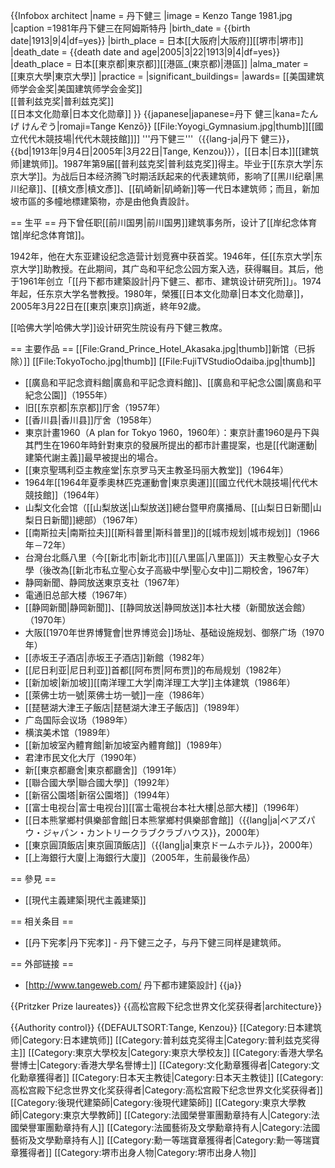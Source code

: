 {{Infobox architect
|name                 = 丹下健三
|image                = Kenzo Tange 1981.jpg
|caption              =1981年丹下健三在阿姆斯特丹
|birth_date           = {{birth date|1913|9|4|df=yes}}
|birth_place          = 日本[[大阪府|大阪府]][[堺市|堺市]]
|death_date           = {{death date and age|2005|3|22|1913|9|4|df=yes}}
|death_place          = 日本[[東京都|東京都]][[港區_(東京都)|港區]]
|alma_mater           = [[東京大學|東京大學]]
|practice             = 
|significant_buildings= 
|awards= [[美国建筑师学会金奖|美国建筑师学会金奖]]<br/>[[普利兹克奖|普利兹克奖]]<br/>[[日本文化勋章|日本文化勋章]]
}}
{{japanese|japanese=丹下 健三|kana=たんげ けんぞう|romaji=Tange Kenzō}}
[[File:Yoyogi_Gymnasium.jpg|thumb]][[國立代代木競技場|代代木競技館]]]]
'''丹下健三'''（{{lang-ja|丹下 健三}}，{{bd|1913年|9月4日|2005年|3月22日|Tange, Kenzou}}），[[日本|日本]][[建筑师|建筑师]]。1987年第9届[[普利兹克奖|普利兹克奖]]得主。毕业于[[东京大学|东京大学]]。为战后日本经济腾飞时期活跃起来的代表建筑师，影响了[[黑川纪章|黑川纪章]]、[[槙文彥|槙文彥]]、[[矶崎新|矶崎新]]等一代日本建筑师；而且，新加坡市區的多幢地標建築物，亦是由他負責設計。

== 生平 ==
丹下曾任职[[前川国男|前川国男]]建筑事务所，设计了[[岸纪念体育馆|岸纪念体育馆]]。

1942年，他在大东亚建设纪念造营计划竞赛中获首奖。1946年，任[[东京大学|东京大学]]助教授。在此期间，其广岛和平纪念公园方案入选，获得瞩目。其后，他于1961年创立「[[丹下都市建築設計|丹下健三、都市、建筑设计研究所]]」。1974年起，任东京大学名誉教授。1980年，榮獲[[日本文化勋章|日本文化勋章]]，2005年3月22日在[[東京|東京]]病逝，終年92歲。

[[哈佛大学|哈佛大学]]设计研究生院设有丹下健三教席。

== 主要作品 ==
[[File:Grand_Prince_Hotel_Akasaka.jpg|thumb]]新馆（已拆除）]]
[[File:TokyoTocho.jpg|thumb]]
[[File:FujiTVStudioOdaiba.jpg|thumb]]
* [[廣島和平記念資料館|廣島和平記念資料館]]、[[廣島和平紀念公園|廣島和平紀念公園]]（1955年）
* 旧[[东京都|东京都]]厅舍（1957年）
* [[香川县|香川县]]厅舍（1958年）
* 東京計畫1960（A plan for Tokyo 1960，1960年）：東京計畫1960是丹下與其門生在1960年時針對東京的發展所提出的都市計畫提案，也是[[代謝運動|建築代謝主義]]最早被提出的場合。
* [[東京聖瑪利亞主教座堂|东京罗马天主教圣玛丽大教堂]]（1964年）
* 1964年[[1964年夏季奧林匹克運動會|東京奧運]][[國立代代木競技場|代代木競技館]]（1964年）
* 山梨文化会馆（[[山梨放送|山梨放送]]總台暨甲府廣播局、[[山梨日日新聞|山梨日日新聞]]總部）（1967年）
* [[南斯拉夫|南斯拉夫]][[斯科普里|斯科普里]]的[[城市规划|城市规划]]（1966年－72年）
* 台灣台北縣八里（今[[新北市|新北市]][[八里區|八里區]]）天主教聖心女子大學（後改為[[新北市私立聖心女子高級中學|聖心女中]]二期校舍，1967年）
* 静岡新聞、静岡放送東京支社（1967年）
* 電通旧总部大楼（1967年）
* [[静岡新聞|静岡新聞]]、[[静岡放送|静岡放送]]本社大楼（新聞放送会館）（1970年）
* 大阪[[1970年世界博覽會|世界博览会]]场址、基础设施规划、御祭广场（1970年）
* [[赤坂王子酒店|赤坂王子酒店]]新館（1982年）
* [[尼日利亚|尼日利亚]]首都[[阿布贾|阿布贾]]的布局规划（1982年）
* [[新加坡|新加坡]][[南洋理工大学|南洋理工大学]]主体建筑（1986年）
* [[萊佛士坊一號|萊佛士坊一號]]一座（1986年）
* [[琵琶湖大津王子飯店|琵琶湖大津王子飯店]]（1989年）
* 广岛国际会议场（1989年）
* 横滨美术馆（1989年）
* [[新加坡室內體育館|新加坡室內體育館]]（1989年）
* 君津市民文化大厅（1990年）
* 新[[東京都廳舍|東京都廳舍]]（1991年）
* [[聯合國大學|聯合國大學]]（1992年）
* [[新宿公園塔|新宿公園塔]]（1994年）
* [[富士电视台|富士电视台]][[富士電視台本社大樓|总部大楼]]（1996年）
* [[日本熊掌鄉村俱樂部會館|日本熊掌鄉村俱樂部會館]]（{{lang|ja|ベアズパウ・ジャパン・カントリークラブクラブハウス}}，2000年）
* [[東京圓頂飯店|東京圓頂飯店]]（{{lang|ja|東京ドームホテル}}，2000年）
* [[上海銀行大廈|上海銀行大廈]]（2005年，生前最後作品）

== 參見 ==
* [[現代主義建築|現代主義建築]]

== 相关条目 ==
* [[丹下宪孝|丹下宪孝]] - 丹下健三之子，与丹下健三同样是建筑师。

== 外部链接 ==
* [http://www.tangeweb.com/ 丹下都市建築設計] {{ja}}

{{Pritzker Prize laureates}}
{{高松宫殿下纪念世界文化奖获得者|architecture}}

{{Authority control}}
{{DEFAULTSORT:Tange, Kenzou}}
[[Category:日本建筑师|Category:日本建筑师]]
[[Category:普利兹克奖得主|Category:普利兹克奖得主]]
[[Category:東京大學校友|Category:東京大學校友]]
[[Category:香港大學名譽博士|Category:香港大學名譽博士]]
[[Category:文化勳章獲得者|Category:文化勳章獲得者]]
[[Category:日本天主教徒|Category:日本天主教徒]]
[[Category:高松宫殿下纪念世界文化奖获得者|Category:高松宫殿下纪念世界文化奖获得者]]
[[Category:後現代建築師|Category:後現代建築師]]
[[Category:東京大學教師|Category:東京大學教師]]
[[Category:法國榮譽軍團勳章持有人|Category:法國榮譽軍團勳章持有人]]
[[Category:法國藝術及文學勳章持有人|Category:法國藝術及文學勳章持有人]]
[[Category:勳一等瑞寶章獲得者|Category:勳一等瑞寶章獲得者]]
[[Category:堺市出身人物|Category:堺市出身人物]]